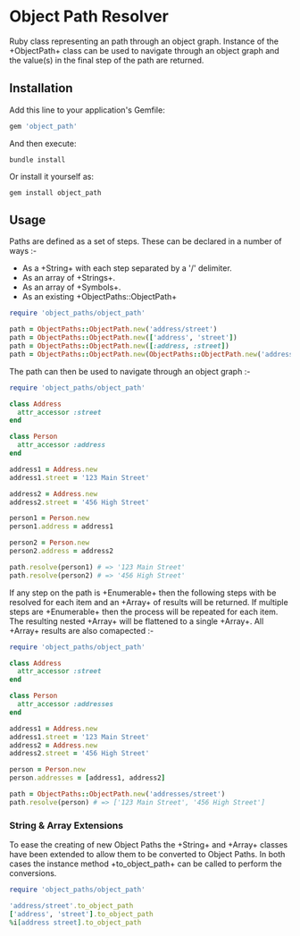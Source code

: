 # Object Path Resolver

Ruby class representing an path through an object graph.  Instance of the +ObjectPath+ class can be used to navigate through an object graph and the value(s) in the final step of the path are returned.

## Installation

Add this line to your application's Gemfile:

```ruby
gem 'object_path'
```

And then execute:
```
bundle install
```

Or install it yourself as:
```
gem install object_path
```

## Usage

Paths are defined as a set of steps.  These can be declared in a number of ways :-

- As a +String+ with each step separated by a '/' delimiter.
- As an array of +Strings+.
- As an array of +Symbols+.
- As an existing +ObjectPaths::ObjectPath+

```ruby
require 'object_paths/object_path'

path = ObjectPaths::ObjectPath.new('address/street')
path = ObjectPaths::ObjectPath.new(['address', 'street'])
path = ObjectPaths::ObjectPath.new([:address, :street])
path = ObjectPaths::ObjectPath.new(ObjectPaths::ObjectPath.new('address/street'))
```

The path can then be used to navigate through an object graph :-

```ruby
require 'object_paths/object_path'

class Address
  attr_accessor :street
end

class Person
  attr_accessor :address
end

address1 = Address.new
address1.street = '123 Main Street'

address2 = Address.new
address2.street = '456 High Street'

person1 = Person.new
person1.address = address1

person2 = Person.new
person2.address = address2

path.resolve(person1) # => '123 Main Street'
path.resolve(person2) # => '456 High Street'
```

If any step on the path is +Enumerable+ then the following steps with be resolved for each item and an +Array+ of results will be returned.  If multiple steps are +Enumerable+ then the process will be repeated for each item.  The resulting nested +Array+ will be flattened to a single +Array+. All +Array+ results are also comapected :-

```ruby
require 'object_paths/object_path'

class Address
  attr_accessor :street
end

class Person
  attr_accessor :addresses
end

address1 = Address.new
address1.street = '123 Main Street'
address2 = Address.new
address2.street = '456 High Street'

person = Person.new
person.addresses = [address1, address2]

path = ObjectPaths::ObjectPath.new('addresses/street')
path.resolve(person) # => ['123 Main Street', '456 High Street']
```

### String & Array Extensions

To ease the creating of new Object Paths the +String+ and +Array+ classes have been extended to allow them to be converted to Object Paths.  In both cases the instance method +to_object_path+ can be called to perform the conversions.

```ruby
require 'object_paths/object_path'

'address/street'.to_object_path
['address', 'street'].to_object_path
%i[address street].to_object_path
```
